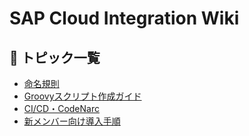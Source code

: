 # SAP Cloud Integration Wiki

## 🚀 トピック一覧
- [命名規則](Naming-Conventions.md)
- [Groovyスクリプト作成ガイド](Groovy-Guidelines.md)
- [CI/CD・CodeNarc](CI-CD-CodeNarc.md)
- [新メンバー向け導入手順](Developer-Onboarding.md)
